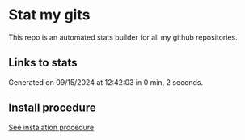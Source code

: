 # Stat my gits

This repo is an automated stats builder for all my github repositories.

## Links to stats


Generated on 09/15/2024 at 12:42:03 in 0 min, 2 seconds.

## Install procedure

[See instalation procedure](./src/install.md)

